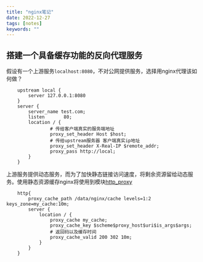 ```yaml
---
title: "nginx笔记"
date: 2022-12-27
tags: [notes]
keywords: ""
---
```


## 搭建一个具备缓存功能的反向代理服务

假设有一个上游服务`localhost:8080`，不对公网提供服务，选择用nginx代理该如何做？

```nginx
	upstream local {
		server 127.0.0.1:8080
	}
	server {
		server_name test.com;
		listen       80;
		location / {
				# 传给客户端真实的服务端地址
				proxy_set_header Host $host;
				# 传给upstream服务器 客户端真实ip地址
				proxy_set_header X-Real-IP $remote_addr;
				proxy_pass http://local;
		}
	}
```

上游服务提供动态服务，而为了加快静态链接访问速度，将剩余资源留给动态服务。使用静态资源缓存nginx将使用到模块[http_proxy](https://nginx.org/en/docs/http/ngx_http_proxy_module.html)

```nginx
	http{
		proxy_cache_path /data/nginx/cache levels=1:2 keys_zone=my_cache:10m;
		server {
			location / {
				proxy_cache my_cache;
				proxy_cache_key $scheme$proxy_host$uri$is_args$args;
				# 返回码以及缓存时间
				proxy_cache_valid 200 302 10m;
			}
		}
	}
	
	
```